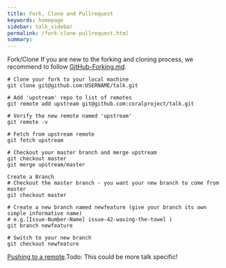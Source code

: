 ```yaml
---
title: Fork, Clone and Pullrequest
keywords: homepage
sidebar: talk_sidebar
permalink: /fork-clone-pullrequest.html
summary:
---
```


Fork/Clone 
If you are new to the forking and cloning process, 
we recommend to follow [GitHub-Forking.md](https://gist.github.com/Chaser324/ce0505fbed06b947d962).

```
# Clone your fork to your local machine
git clone git@github.com:USERNAME/talk.git

# Add 'upstream' repo to list of remotes
git remote add upstream git@github.com:coralproject/talk.git

# Verify the new remote named 'upstream'
git remote -v

# Fetch from upstream remote
git fetch upstream

# Checkout your master branch and merge upstream
git checkout master
git merge upstream/master

Create a Branch
# Checkout the master branch - you want your new branch to come from master
git checkout master

# Create a new branch named newfeature (give your branch its own simple informative name)
# e.g.[Issue-Number-Name] issue-42-waving-the-towel )
git branch newfeature

# Switch to your new branch
git checkout newfeature
```

[Pushing to a remote](https://help.github.com/articles/pushing-to-a-remote/).Todo: This could be more talk specific!
